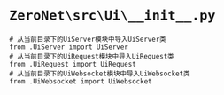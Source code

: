 # `ZeroNet\src\Ui\__init__.py`

```
# 从当前目录下的UiServer模块中导入UiServer类
from .UiServer import UiServer
# 从当前目录下的UiRequest模块中导入UiRequest类
from .UiRequest import UiRequest
# 从当前目录下的UiWebsocket模块中导入UiWebsocket类
from .UiWebsocket import UiWebsocket
```